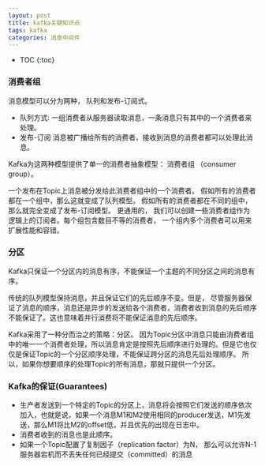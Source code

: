 ```yaml
---
layout: post
title: kafka关键知识点
tags: kafka
categories: 消息中间件
---
```

* TOC
{:toc}

### 消费者组
消息模型可以分为两种， 队列和发布-订阅式。
- 队列方式:
一组消费者从服务器读取消息，一条消息只有其中的一个消费者来处理。
- 发布-订阅
  消息被广播给所有的消费者，接收到消息的消费者都可以处理此消息。

Kafka为这两种模型提供了单一的消费者抽象模型： 消费者组 （consumer group）。

一个发布在Topic上消息被分发给此消费者组中的一个消费者。 假如所有的消费者都在一个组中，那么这就变成了队列模型。 假如所有的消费者都在不同的组中，那么就完全变成了发布-订阅模型。 更通用的， 我们可以创建一些消费者组作为逻辑上的订阅者。每个组包含数目不等的消费者， 一个组内多个消费者可以用来扩展性能和容错。

### 分区
Kafka只保证一个分区内的消息有序，不能保证一个主题的不同分区之间的消息有序。

传统的队列模型保持消息，并且保证它们的先后顺序不变。但是， 尽管服务器保证了消息的顺序，消息还是异步的发送给各个消费者，消费者收到消息的先后顺序不能保证了。这也意味着并行消费将不能保证消息的先后顺序。

Kafka采用了一种分而治之的策略：分区。 因为Topic分区中消息只能由消费者组中的唯一一个消费者处理，所以消息肯定是按照先后顺序进行处理的。但是它也仅仅是保证Topic的一个分区顺序处理，不能保证跨分区的消息先后处理顺序。 所以，如果你想要顺序的处理Topic的所有消息，那就只提供一个分区。

### Kafka的保证(Guarantees)
- 生产者发送到一个特定的Topic的分区上，消息将会按照它们发送的顺序依次加入，也就是说，如果一个消息M1和M2使用相同的producer发送，M1先发送，那么M1将比M2的offset低，并且优先的出现在日志中。
- 消费者收到的消息也是此顺序。
- 如果一个Topic配置了复制因子（replication factor）为N， 那么可以允许N-1服务器宕机而不丢失任何已经提交（committed）的消息
